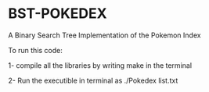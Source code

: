 # BST-POKEDEX


A Binary Search Tree Implementation of the Pokemon Index

To run this code:

1- compile all the libraries by writing make in the terminal

2- Run the executible in terminal as ./Pokedex list.txt

